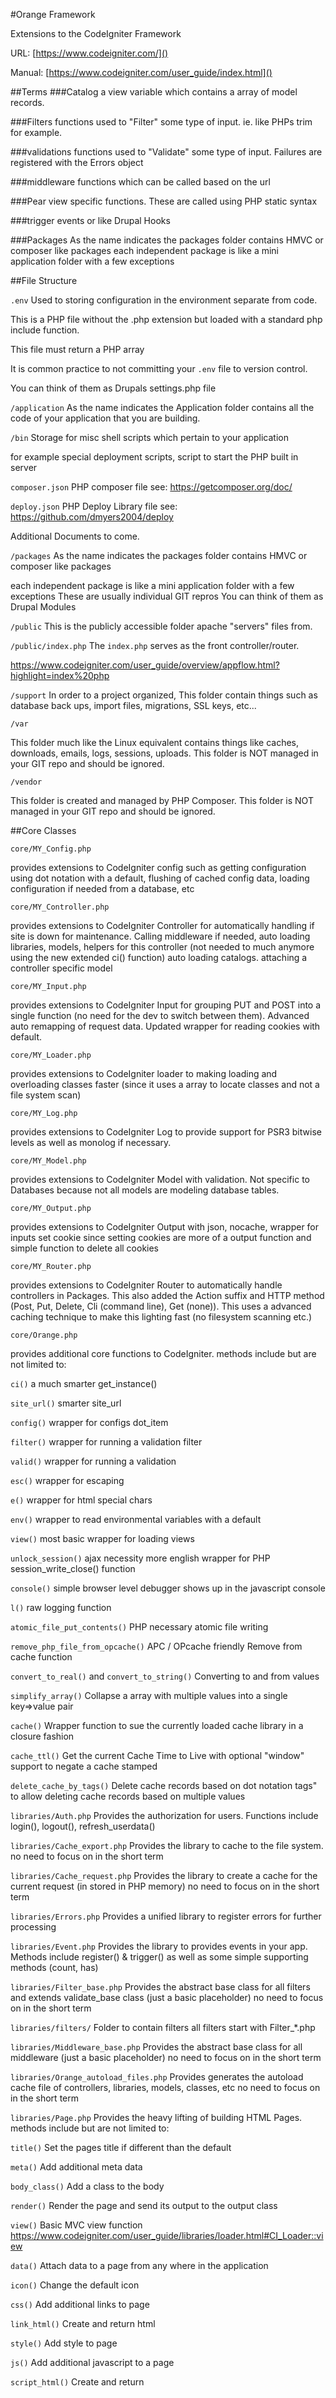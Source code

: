 #Orange Framework

Extensions to the CodeIgniter Framework

URL:
[https://www.codeigniter.com/]()

Manual:
[https://www.codeigniter.com/user_guide/index.html]()

##Terms
###Catalog
a view variable which contains a array of model records.

###Filters
functions used to "Filter" some type of input. ie. like PHPs trim for example.

###validations
functions used to "Validate" some type of input. Failures are registered with the Errors object

###middleware
functions which can be called based on the url

###Pear
view specific functions. These are called using PHP static syntax

###trigger
events or like Drupal Hooks

###Packages
As the name indicates the packages folder contains HMVC or composer like packages
each independent package is like a mini application folder with a few exceptions


##File Structure

`.env`
Used to storing configuration in the environment separate from code.

This is a PHP file without the .php extension but loaded with a standard php include function.

This file must return a PHP array

It is common practice to not committing your `.env` file to version control.

You can think of them as Drupals settings.php file

`/application`
As the name indicates the Application folder contains all the code of your application that you are building.

`/bin`
Storage for misc shell scripts which pertain to your application

for example special deployment scripts, script to start the PHP built in server

`composer.json`
PHP composer file see: https://getcomposer.org/doc/

`deploy.json`
PHP Deploy Library file see: https://github.com/dmyers2004/deploy


Additional Documents to come.

`/packages`
As the name indicates the packages folder contains HMVC or composer like packages


each independent package is like a mini application folder with a few exceptions
These are usually individual GIT repros
You can think of them as Drupal Modules

`/public`
This is the publicly accessible folder apache "servers" files from.

`/public/index.php`
The `index.php` serves as the front controller/router.


https://www.codeigniter.com/user_guide/overview/appflow.html?highlight=index%20php

`/support`
In order to a project organized, This folder contain things such as database back ups, import files, migrations, SSL keys, etc...

`/var`


This folder much like the Linux equivalent contains things like caches, downloads, emails, logs, sessions, uploads.
This folder is NOT managed in your GIT repo and should be ignored.

`/vendor`


This folder is created and managed by PHP Composer.
This folder is NOT managed in your GIT repo and should be ignored.

##Core Classes

`core/MY_Config.php`


provides extensions to CodeIgniter config such as getting configuration using dot notation with a default, flushing of cached config data, loading configuration if needed from a database, etc

`core/MY_Controller.php`


provides extensions to CodeIgniter Controller for automatically handling if site is down for maintenance. Calling middleware if needed, auto loading libraries, models, helpers for this controller (not needed to much anymore using the new extended ci() function) auto loading catalogs. attaching a controller specific model

`core/MY_Input.php`


provides extensions to CodeIgniter Input for grouping PUT and POST into a single function (no need for the dev to switch between them). Advanced auto remapping of request data. Updated wrapper for reading cookies with default.

`core/MY_Loader.php`


provides extensions to CodeIgniter loader to making loading and overloading classes faster (since it uses a array to locate classes and not a file system scan)

`core/MY_Log.php`


provides extensions to CodeIgniter Log to provide support for PSR3 bitwise levels as well as monolog if necessary.

`core/MY_Model.php`


provides extensions to CodeIgniter Model with validation. Not specific to Databases because not all models are modeling database tables.

`core/MY_Output.php`


provides extensions to CodeIgniter Output with json, nocache, wrapper for inputs set cookie since setting cookies are more of a output function and simple function to delete all cookies

`core/MY_Router.php`


provides extensions to CodeIgniter Router to automatically handle controllers in Packages. This also added the Action suffix and HTTP method (Post, Put, Delete, Cli (command line), Get (none)). This uses a advanced caching technique to make this lighting fast (no filesystem scanning etc.)

`core/Orange.php`


provides additional core functions to CodeIgniter.
methods include but are not limited to:

`ci()` a much smarter get_instance()

`site_url()` smarter site_url

`config()` wrapper for configs dot_item

`filter()` wrapper for running a validation filter

`valid()` wrapper for running a validation

`esc()` wrapper for escaping

`e()` wrapper for html special chars

`env()` wrapper to read environmental variables with a default

`view()` most basic wrapper for loading views

`unlock_session()` ajax necessity more english wrapper for PHP session_write_close() function

`console()` simple browser level debugger shows up in the javascript console

`l()` raw logging function

`atomic_file_put_contents()` PHP necessary atomic file writing

`remove_php_file_from_opcache()` APC / OPcache friendly Remove from cache function

`convert_to_real()` and `convert_to_string()` Converting to and from values

`simplify_array()` Collapse a array with multiple values into a single key=>value pair

`cache()` Wrapper function to sue the currently loaded cache library in a closure fashion

`cache_ttl()` Get the current Cache Time to Live with optional "window" support to negate a cache stamped

`delete_cache_by_tags()` Delete cache records based on dot notation tags" to allow deleting cache records based on multiple values

`libraries/Auth.php` Provides the authorization for users. Functions include login(), logout(), refresh_userdata()

`libraries/Cache_export.php` Provides the library to cache to the file system. no need to focus on in the short term

`libraries/Cache_request.php` Provides the library to create a cache for the current request (in stored in PHP memory) no need to focus on in the short term

`libraries/Errors.php` Provides a unified library to register errors for further processing

`libraries/Event.php` Provides the library to provides events in your app. Methods include register() & trigger() as well as some simple supporting methods (count, has)

`libraries/Filter_base.php` Provides the abstract base class for all filters and extends validate_base class (just a basic placeholder)
no need to focus on in the short term

`libraries/filters/` Folder to contain filters all filters start with Filter_*.php

`libraries/Middleware_base.php` Provides the abstract base class for all middleware (just a basic placeholder) no need to focus on in the short term

`libraries/Orange_autoload_files.php` Provides generates the autoload cache file of controllers, libraries, models, classes, etc
no need to focus on in the short term

`libraries/Page.php` Provides the heavy lifting of building HTML Pages. methods include but are not limited to:

`title()` Set the pages title if different than the default

`meta()` Add additional meta data

`body_class()` Add a class to the body

`render()` Render the page and send its output to the output class

`view()` Basic MVC view function https://www.codeigniter.com/user_guide/libraries/loader.html#CI_Loader::view

`data()` Attach data to a page from any where in the application

`icon()` Change the default icon

`css()` Add additional links to page

`link_html()` Create and return <link> html

`style()` Add style to page

`js()` Add additional javascript to a page

`script_html()` Create and return <script> html

`js_variable()` & `js_variables()` Add a javascript variable to the page

`script()` Add additional scripts to a page

`domready()` Add javascript to the domready section

`ary2element()` Convert PHP array to HTML element

`convert2attributes()` Convert PHP array to HTML attributes

`set_priority()` Set priority to added elements

`reset_priority()` Reset element priority to default 50

`libraries/Pear_plugin.php` base class for pear plugins. Really only provides a `_convert2attributes()` for all children objects

`libraries/Pear.php` Provides the HTML View Pear plugin functions (to be used in view only)
each plugin has really only 2 methods:
its class constructor __construct and render()
the constructor is called when the plugin is loaded for the first time
if a plugin just adds for example css or js to a page you can include it with the plugins() & plugin() methods
if your plugin is used in a view to do something you simple call pear::foobar($foo,23) which will automatically load the foobar plugin  (which of course called the constructor if its present) and then sends $foo and 23 to the render method. the render method can then return something which can be echoed. Plugins should echo directly but instead return a value which can be echoed. <?=pear::foobar($foo,23) ?>

Built in Pear methods include but are not limited to:
All of the CodeIgniter Helpers functions for html, form, date, inflector, language, number, text
in additional you can call the form helper functions without the form_ prefix
so pear::form_input() and pear::input() are the same thing

####Others added include:
`section` start a page variable section with the supplied name

`parent` append to prepend to the current page variable section without this you will overwrite a page section if it already contains something

`end` end the current page variable section

`extends` a view can only extend 1 other view (normally the base template)

`includes` include another template into scope

`is_extending` returns the currently template we are extending if any

`plugins() & plugin` load plugins without actually calling the render function

libraries/User.php
Static wrapper for the orange user object.
no need to focus on in the short term since its just a 7 line wrapper

libraries/Validate_base.php
provides the abstract base class for all validations and filters
it provides the basic method for length, trim, human, human_plus, strip, is_bol to all its children classes

libraries/Validate.php
The heavy lifter for input validation
methods include but are not limited to:
`clear` clear all current errors
`attach` attach validation as a closure
`die_on_fail` die on first validation fail.
`redirect_on_fail` redirect to a different URL on fail.
`json_on_fail` output errors as json on fail.
`success` return boolean true or false
`variable` easy way to run a validation on a variable
`request` easy way to run a validation on a request value (via a key)
`run` auto detects a single or multiple validations
`single` run a single validation
`multiple` run multiple validations

`libraries/validations/`
folder to contain validations
all validations start with `Validate_*.php`

libraries/Wallet.php
wallet provides additional features to CodeIgniter Flash Messaging as well as some other session based functions.
methods include but are not limited to:
`pocket` a more generic version of cache_requests features its both a getter and setter
`snapdata` set session data and leave it there for up to 1 hour or until it read
`get_snapdata` get session data and remove
`keep_snapdata` get session data and do not remove
`msg` set a flash msg with additional features such as color & redirect
This uses custom CSS & Javascript to show OS X like alerts in a bootstrap
https://getbootstrap.com/docs/3.3/components/#alerts

`stash` stores request array
`unstash` retrieves and restores request arraymodels/Database_model.php
This provides the reusable methods for actual database table models
methods include but are not limited to:
`get_tablename` return models tablename
`get_primary_key` return models primary key
`get_soft_delete` is this table using soft deletes?
`with_deleted` select with deleted
`only_deleted`  select only deleted
`as_array` return as a array not an object
`column` select a single column
`on_empty_return` if nothing found return
`get` select single record
`get_by` select single record with filter
`get_many` select multiple records
`get_many_by` select multiple records with filter
`insert` insert record
`update` update record
`update_by` update record with filter
`delete` delete record
`delete_by` delete record with filter
`delete_cache_by_tags` deleted cache by tags
`catalog` select records for a data array
`exists` test if record exists with filter
`count()` - count records
`count_by()` - count records with filter
`index()` select for index table view

`models/entities/` folder of model record entities
Orange Entities include
`models/entities/O_permission_entity.php`
`models/entities/O_role_entity.php`
`models/entities/O_user_entity.php`

`models/Model_entity.php`
provides the abstract base class for all model entities (just a basic placeholder)
provides a `save()` method to have a entity save itself

`models/O_permission_model.php`
Model for permissions table

`models/O_role_model.php`
Model for roles table

`models/O_setting_model.php`
Model for settings table

`models/O_user_model.php`
Model for users table

`models/traits/`
folder of traits models can inherit

